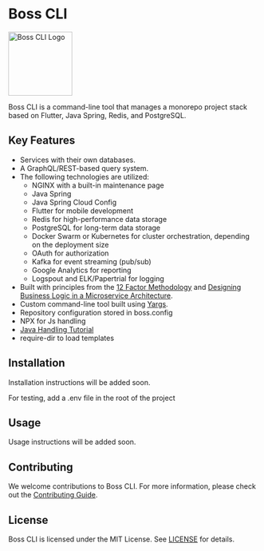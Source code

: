 # Boss CLI

<img src="https://static.wikia.nocookie.net/bossbaby/images/1/1d/Jimbo.png/revision/latest?cb=20220416180336" alt="Boss CLI Logo" width="128">

Boss CLI is a command-line tool that manages a monorepo project stack based on Flutter, Java Spring, Redis, and PostgreSQL.

## Key Features

- Services with their own databases.
- A GraphQL/REST-based query system.
- The following technologies are utilized:
  - NGINX with a built-in maintenance page
  - Java Spring
  - Java Spring Cloud Config
  - Flutter for mobile development
  - Redis for high-performance data storage
  - PostgreSQL for long-term data storage
  - Docker Swarm or Kubernetes for cluster orchestration, depending on the deployment size
  - OAuth for authorization
  - Kafka for event streaming (pub/sub)
  - Google Analytics for reporting
  - Logspout and ELK/Papertrial for logging
- Built with principles from the [12 Factor Methodology](https://12factor.net/) and [Designing Business Logic in a Microservice Architecture](https://freecontent.manning.com/designing-business-logic-in-a-microservice-architecture/).
- Custom command-line tool built using [Yargs](http://yargs.js.org/).
- Repository configuration stored in boss.config
- NPX for Js handling
- [Java Handling Tutorial](https://docs.oracle.com/javase/8/docs/technotes/guides/scripting/prog_guide/javascript.html)
- require-dir to load templates

## Installation

Installation instructions will be added soon.

For testing, add a .env file in the root of the project

## Usage

Usage instructions will be added soon.

## Contributing

We welcome contributions to Boss CLI. For more information, please check out the [Contributing Guide](CONTRIBUTING.md).

## License

Boss CLI is licensed under the MIT License. See [LICENSE](LICENSE) for details.
